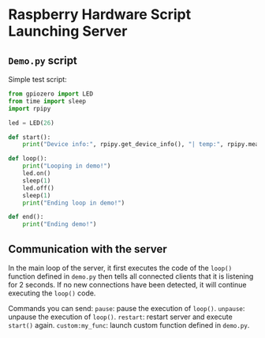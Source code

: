 # Raspberry Hardware Script Launching Server

## `Demo.py` script

Simple test script:

```python
from gpiozero import LED
from time import sleep
import rpipy

led = LED(26)

def start():
    print("Device info:", rpipy.get_device_info(), "| temp:", rpipy.measure_temp())

def loop():
    print("Looping in demo!")
    led.on()
    sleep(1)
    led.off()
    sleep(1)
    print("Ending loop in demo!")

def end():
    print("Ending demo!")
```

## Communication with the server

In the main loop of the server, it first executes the code of the `loop()` function defined in `demo.py` then tells all connected clients that it is listening for 2 seconds. If no new connections have been detected, it will continue executing the `loop()` code.

Commands you can send:
`pause`: pause the execution of `loop()`.
`unpause`: unpause the execution of `loop()`.
`restart`: restart server and execute `start()` again.
`custom:my_func`: launch custom function defined in `demo.py`.
